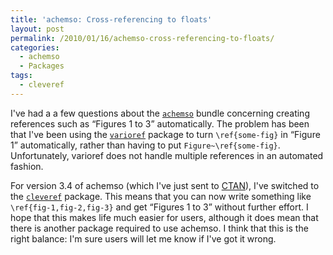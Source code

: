```yaml
---
title: 'achemso: Cross-referencing to floats'
layout: post
permalink: /2010/01/16/achemso-cross-referencing-to-floats/
categories:
  - achemso
  - Packages
tags:
  - cleveref
---
```

I've had a a few questions about the [`achemso`](https://ctan.org/pkg/achemso) bundle concerning creating references such as “Figures 1 to 3” automatically. The problem has been that I've been using the [`varioref`](https://ctan.org/pkg/varioref) package to turn `\ref{some-fig}` in “Figure 1” automatically, rather than having to put `Figure~\ref{some-fig}`. Unfortunately, varioref does not handle multiple references in an automated fashion.

For version 3.4 of achemso (which I've just sent to [CTAN](https://www.ctan.org)), I've switched to the [`cleveref`](https://ctan.org/pkg/cleveref) package. This means that you can now write something like `\ref{fig-1,fig-2,fig-3}` and get “Figures 1 to 3” without further effort. I hope that this makes life much easier for users, although it does mean that there is another package required to use achemso. I think that this is the right balance: I'm sure users will let me know if I've got it wrong.
